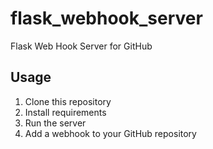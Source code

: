# flask_webhook_server

Flask Web Hook Server for GitHub

## Usage

1. Clone this repository
2. Install requirements
3. Run the server
4. Add a webhook to your GitHub repository
